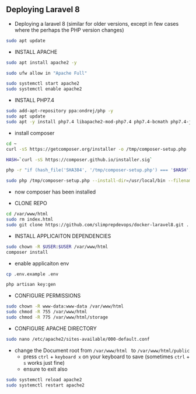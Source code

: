 ## Deploying Laravel 8

- Deploying a laravel 8 (similar for older versions, except in few cases where the perhaps the PHP version changes) 

```bash
sudo apt update
```

- INSTALL APACHE

```bash
sudo apt install apache2 -y
```

```bash
sudo ufw allow in "Apache Full"
```

```bash
sudo systemctl start apache2
sudo systemctl enable apache2
```

- INSTALL PHP7.4

```bash
sudo add-apt-repository ppa:ondrej/php -y
sudo apt update
sudo apt -y install php7.4 libapache2-mod-php7.4 php7.4-bcmath php7.4-json php7.4-mbstring php7.4-xml php7.4-zip unzip php7.4-mysql php7.4-gd
```

- install composer
```bash
cd ~
curl -sS https://getcomposer.org/installer -o /tmp/composer-setup.php
```
```bash
HASH=`curl -sS https://composer.github.io/installer.sig`
```

```bash
php -r "if (hash_file('SHA384', '/tmp/composer-setup.php') === '$HASH') { echo 'Installer verified'; } else { echo 'Installer corrupt'; unlink('composer-setup.php'); } echo PHP_EOL;"
```

```bash
sudo php /tmp/composer-setup.php --install-dir=/usr/local/bin --filename=composer
```
- now composer has been installed

- CLONE REPO

```bash
cd /var/www/html
sudo rm index.html
sudo git clone https://github.com/slimprepdevops/docker-laravel8.git .
```

- INSTALL APPLICAITON DEPENDENCIES


```bash
sudo chown -R $USER:$USER /var/www/html
composer install
```
- enable applicaiton env

```bash
cp .env.example .env
```

```bash
php artisan key:gen
```

- CONFIGURE PERMISSIONS

```bash
sudo chown -R www-data:www-data /var/www/html
sudo chmod -R 755 /var/www/html
sudo chmod -R 775 /var/www/html/storage
```

- CONFIGURE APACHE DIRECTORY

```bash
sudo nano /etc/apache2/sites-available/000-default.conf
```
- change the Document root from `/var/www/html ` to `/var/www/html/public`
    - press `ctrl` + `keyboard x` on your keyboard to save (sometimes `ctrl` + `s` works just fine)
    - ensure to exit also

```bash
sudo systemctl reload apache2
sudo systemctl restart apache2
```
